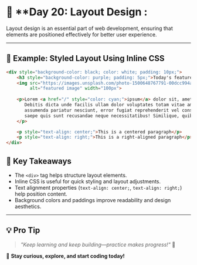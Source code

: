 # 🚀 **Day 20: Layout Design :


Layout design is an essential part of web development, ensuring that elements are positioned effectively for better user experience.  

---

## 🎨 **Example: Styled Layout Using Inline CSS**

```html
<div style="background-color: black; color: white; padding: 10px;">
    <h3 style="background-color: purple; padding: 5px;">Today's featured picture</h3>
    <img src="https://images.unsplash.com/photo-1500648767791-00dcc994a43e?ixlib=rb-1.2.1&ixid=MnwxMjA3fDB8MHxwaG90by1wYWdlfHx8fGVufDB8fHx8&auto=format&fit=crop&w=870&q=80" 
         alt="featured image" width="100px">
    
    <p>Lorem <a href="/" style="color: cyan;">ipsum</a> dolor sit, amet consectetur adipisicing elit. Temporibus ex et voluptatum maiores? 
       Debitis dicta unde facilis ullam dolor voluptates totam vitae amet. Adipisci corporis nulla obcaecati inventore 
       assumenda pariatur nesciunt, error fugiat reprehenderit vel consectetur alias porro eligendi rem cupiditate excepturi 
       saepe quis sunt recusandae neque necessitatibus! Similique, quibusdam?
    </p>

    <p style="text-align: center;">This is a centered paragraph</p>
    <p style="text-align: right;">This is a right-aligned paragraph</p>
</div>
```


## 🎯 **Key Takeaways**
- The `<div>` tag helps structure layout elements.
- Inline CSS is useful for quick styling and layout adjustments.
- Text alignment properties (`text-align: center;`, `text-align: right;`) help position content.
- Background colors and paddings improve readability and design aesthetics.



---

## 💡 **Pro Tip**

> _"Keep learning and keep building—practice makes progress!"_ 💪

🚀 **Stay curious, explore, and start coding today!**
